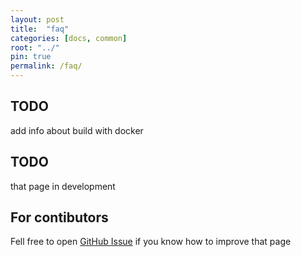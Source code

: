 ```yaml
---
layout: post
title:  "faq"
categories: [docs, common]
root: "../"
pin: true
permalink: /faq/
---
```


## TODO

add info about build with docker

## TODO

that page in development

## For contibutors

Fell free to open [GitHub Issue](https://github.com/blockspacer/flextool/issues) if you know how to improve that page
